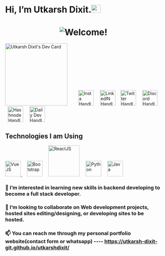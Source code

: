 # Hi, I’m Utkarsh Dixit.<img src="https://user-images.githubusercontent.com/1303154/88677602-1635ba80-d120-11ea-84d8-d263ba5fc3c0.gif" width="30px" height='25px'>

# <div align="center"><img src="https://readme-typing-svg.herokuapp.com?color=%23FFD617&size=20&multiline=true&width=515&lines=Welcome+to+utkarsh-dixit-git's+Github+Profile" alt="Welcome!"/></div>
<a href="https://app.daily.dev/utkarshdixit" target="_blank"><img src="https://api.daily.dev/devcards/cc1c19e94c0f41259e60c06ad4cf84dd.png?r=yhi" width="200" alt="Utkarsh Dixit's Dev Card"/></a> &nbsp; &nbsp; &nbsp; &nbsp;
<a target="_blank" href="http://www.instagram.com/lucky__dixit"><img src="https://user-images.githubusercontent.com/88888678/172891760-6e375560-620c-4af2-b3a1-c80f60cbb8c3.png" width="50" alt="Insta Handle"/></a> &nbsp; &nbsp;
<a target="_blank" href="https://www.linkedin.com/in/utkarsh--dixit"><img src="https://user-images.githubusercontent.com/88888678/172894710-760433d2-7e10-45d9-b4be-0b5cc451487b.png" width="50" alt="LinkedIN Handle"/></a>&nbsp; &nbsp;
<a target="_blank" href="https://twitter.com/DevUtkarshDixit"><img src="https://user-images.githubusercontent.com/88888678/172897171-14919cb0-6602-4433-bbdc-1fbfa3c66171.png" width="50" alt="Twitter Handle"/></a> &nbsp; &nbsp;
<a target="_blank" href="https://discord.com/channels/Utkarsh#2496"><img src="https://user-images.githubusercontent.com/88888678/172901330-21f66851-a87e-4bf5-893f-8013d82f2b36.png" width="50" alt="Discord Handle"/></a> &nbsp; &nbsp;
<a target="_blank" href="https://hashnode.com/@Utkarsh01"><img src="https://user-images.githubusercontent.com/88888678/172900523-ab0313d7-248d-4729-bad2-4ca881b14a00.png" width="50" alt="Hashnode Handle"/></a> &nbsp; &nbsp;
<a href="https://app.daily.dev/utkarshdixit"><img src="https://user-images.githubusercontent.com/88888678/172901880-d1892233-31ae-4775-b57b-09ef0f552597.png" width="50" alt="Daily Dev Handle"/></a> <br>
## Technologies I am Using
 <a target="_blank" href="https://vuejs.org/"><img src="https://user-images.githubusercontent.com/88888678/173036596-2434da14-ff65-47a5-a34c-101c9ef873c2.png" width="50" alt="VueJS"/>  </a> &nbsp; &nbsp;
 <a target="_blank" href="https://getbootstrap.com/"><img src="https://user-images.githubusercontent.com/88888678/173037427-8537973f-58db-41fe-a733-eecf933a4fd7.png" width="50"        alt="Bootstrap"/></a> &nbsp; &nbsp;
 <a target="_blank" href="https://reactjs.org/"><img src="https://user-images.githubusercontent.com/88888678/173037837-4268ba5e-113d-4b0b-bf9d-949406b57a83.png" width="100"      alt="ReactJS"/></a> &nbsp; &nbsp;
 <a target="_blank" href="https://www.python.org/"><img src="https://user-images.githubusercontent.com/88888678/173038839-32e5644b-7c76-4973-836b-183b19de19ba.png" width="50" alt="Python"/></a> &nbsp; &nbsp;
 <a target="_blank" href="https://www.java.com/"><img src="https://user-images.githubusercontent.com/88888678/173039027-2471905d-ab59-4785-88e3-1ccab12acc9e.png" width="50" alt="Java"/></a> &nbsp; &nbsp;
### 👀 I’m interested in learning new skills in backend developing to become a full stack developer.
### 💞️ I’m looking to collaborate on Web development projects, hosted sites editing/designing, or developing sites to be hosted.
### 📫 You can reach me through my personal portfolio website(contact form or whatsapp) ---- https://utkarsh-dixit-git.github.io/utkarshdixit/
